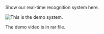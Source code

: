 Show our real-time recognition system here.


![This is the demo system.](https://github.com/Danicaghost/SECGS/blob/main/System/Demo%20System.jpg) 

The demo video is in rar file.
